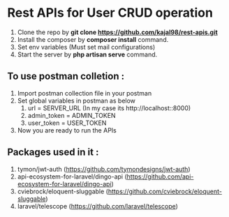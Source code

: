 # Rest APIs for User CRUD operation

1. Clone the repo by **git clone https://github.com/kajal98/rest-apis.git**
2. Install the composer by **composer install** command.
3. Set env variables (Must set mail configurations)
4. Start the server by **php artisan serve** command.

## To use postman colletion :

1. Import postman collection file in your postman
2. Set global variables in postman as below
	1. url = SERVER_URL (In my case its http://localhost::8000)
	2. admin_token = ADMIN_TOKEN
	3. user_token = USER_TOKEN
3. Now you are ready to run the APIs

## Packages used in it :

1. tymon/jwt-auth (https://github.com/tymondesigns/jwt-auth)
2. api-ecosystem-for-laravel/dingo-api (https://github.com/api-ecosystem-for-laravel/dingo-api)
3. cviebrock/eloquent-sluggable (https://github.com/cviebrock/eloquent-sluggable)
4. laravel/telescope (https://github.com/laravel/telescope)